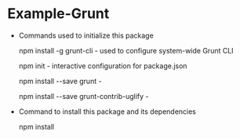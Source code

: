 # Example-Grunt

* Commands used to initialize this package

    npm install -g grunt-cli
        - used to configure system-wide Grunt CLI 
    
    npm init
        - interactive configuration for package.json

    npm install --save grunt
        - 

    npm install --save grunt-contrib-uglify
        -

* Command to install this package and its dependencies 
    
    npm install
